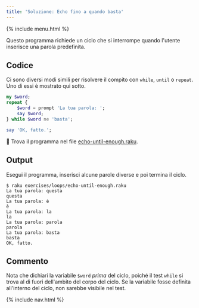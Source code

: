 ```yaml
---
title: 'Soluzione: Echo fino a quando basta'
---
```


{% include menu.html %}

Questo programma richiede un ciclo che si interrompe quando l'utente inserisce una parola predefinita.

## Codice

Ci sono diversi modi simili per risolvere il compito con `while`, `until` o `repeat`. Uno di essi è mostrato qui sotto.

```raku
my $word;
repeat {
    $word = prompt 'La tua parola: ';
    say $word;
} while $word ne 'basta';

say 'OK, fatto.';
```

🦋 Trova il programma nel file [echo-until-enough.raku](https://github.com/ash/raku-course/blob/master/exercises/loops/echo-until-enough.raku).

## Output

Esegui il programma, inserisci alcune parole diverse e poi termina il ciclo.

```console
$ raku exercises/loops/echo-until-enough.raku
La tua parola: questa
questa
La tua parola: è
è
La tua parola: la
la
La tua parola: parola
parola
La tua parola: basta
basta
OK, fatto.
```

## Commento

Nota che dichiari la variabile `$word` _prima_ del ciclo, poiché il test `while` si trova al di fuori dell'ambito del corpo del ciclo. Se la variabile fosse definita all'interno del ciclo, non sarebbe visibile nel test.

{% include nav.html %}